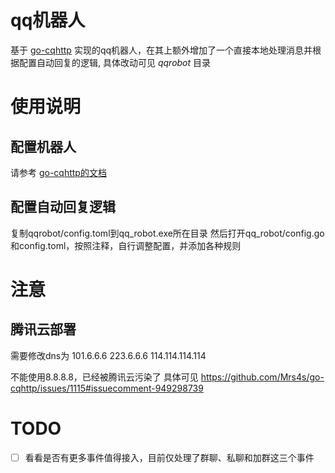 # qq机器人

基于 [go-cqhttp](https://github.com/Mrs4s/go-cqhttp) 实现的qq机器人，在其上额外增加了一个直接本地处理消息并根据配置自动回复的逻辑, 具体改动可见 *qqrobot* 目录

# 使用说明

## 配置机器人

请参考 [go-cqhttp的文档](https://docs.go-cqhttp.org/)

## 配置自动回复逻辑

复制qqrobot/config.toml到qq_robot.exe所在目录 然后打开qq_robot/config.go和config.toml，按照注释，自行调整配置，并添加各种规则

# 注意
## 腾讯云部署
需要修改dns为
101.6.6.6
223.6.6.6
114.114.114.114

不能使用8.8.8.8，已经被腾讯云污染了
具体可见 https://github.com/Mrs4s/go-cqhttp/issues/1115#issuecomment-949298739

# TODO

- [ ] 看看是否有更多事件值得接入，目前仅处理了群聊、私聊和加群这三个事件
